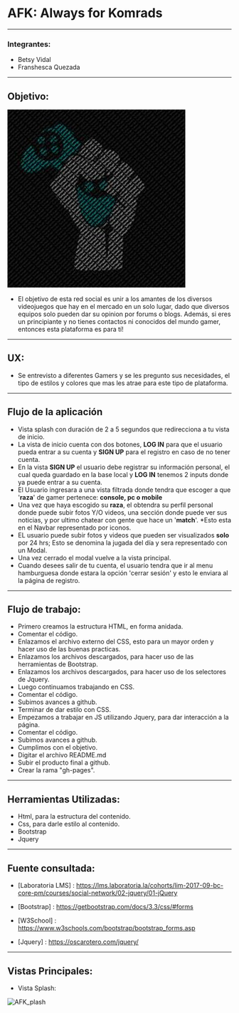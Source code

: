 # AFK: Always for Komrads
___  

### Integrantes:
- Betsy Vidal
- Franshesca Quezada

___  

## Objetivo:  

![hand-console](assets/images/hand-console.png)

- El objetivo de esta red social es unir a los amantes de los diversos videojuegos que hay en el mercado en un solo lugar, dado que diversos equipos solo pueden dar su opinion por forums o blogs. Además, si eres un principiante y no tienes contactos ni conocidos del mundo gamer, entonces esta plataforma es para tí!  

___

## UX: 

- Se entrevisto a diferentes Gamers y se les pregunto sus necesidades, el tipo de estilos y colores que mas les atrae para este tipo de plataforma.

___

## Flujo de la aplicación

- Vista splash con duración de 2 a 5 segundos que redirecciona a tu vista de inicio. 
- La vista de inicio cuenta con dos botones, __LOG IN__ para que el usuario pueda entrar a su cuenta y  __SIGN UP__ para el registro en caso de no tener cuenta.  
- En la vista __SIGN UP__ el usuario debe registrar su información personal, el cual queda guardado en la base local y __LOG IN__ tenemos 2 inputs donde ya puede entrar a su cuenta.
- El Usuario ingresara a una vista filtrada donde tendra que escoger a que '**raza**' de gamer pertenece: **console, pc o mobile**
- Una vez que haya escogido su **raza**, el obtendra su perfil personal donde puede subir fotos Y/O videos, una sección donde puede ver sus noticias, y por ultimo chatear con gente que hace un '__match__'. *Esto esta en el Navbar representado por iconos.
- EL usuario puede subir fotos y videos que pueden ser visualizados __solo__ por 24 hrs; Esto se denomina la jugada del día y sera representado con un Modal.
- Una vez cerrado el modal vuelve a la vista principal.
- Cuando desees salir de tu cuenta, el usuario tendra que ir al menu hamburguesa donde estara la opción 'cerrar sesión' y esto le enviara al la página de registro.

___

## Flujo de trabajo:

- Primero creamos la estructura HTML, en forma anidada.
- Comentar el código.
- Enlazamos el archivo externo del CSS, esto para un mayor orden y hacer uso de las buenas practicas.
- Enlazamos los archivos descargados, para hacer uso de las herramientas de Bootstrap.
- Enlazamos los archivos descargados, para hacer uso de los selectores de Jquery.
- Luego continuamos trabajando en CSS.
- Comentar el código.
- Subimos avances a github.
- Terminar de dar estilo con CSS.
- Empezamos a trabajar en JS utilizando Jquery, para dar interacción a la página.
- Comentar el código.
- Subimos avances a github.
- Cumplimos con el objetivo.
- Digitar el archivo README.md
- Subir el producto final a github.
- Crear la rama "gh-pages".

___

## Herramientas Utilizadas:

- Html, para la estructura del contenido.
- Css, para darle estilo al contenido.
- Bootstrap
- Jquery

___

## Fuente consultada:

- [Laboratoria LMS] : https://lms.laboratoria.la/cohorts/lim-2017-09-bc-core-pm/courses/social-network/02-jquery/01-jQuery

- [Bootstrap] : https://getbootstrap.com/docs/3.3/css/#forms

- [W3School] : https://www.w3schools.com/bootstrap/bootstrap_forms.asp

- [Jquery] : 
https://oscarotero.com/jquery/

___

## Vistas Principales: 

- Vista Splash:

![AFK_plash](assets/images/readme/index.png)



